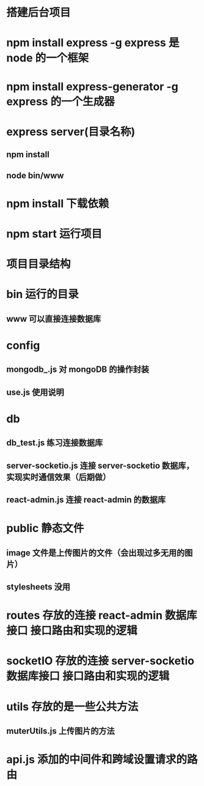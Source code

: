 # 搭建后台项目
# npm install express -g     express 是 node 的一个框架
# npm install express-generator -g    express 的一个生成器
# express server(目录名称)     
## npm install
## node bin/www


# npm install 下载依赖
#	npm start	运行项目



# 项目目录结构
#   bin   运行的目录   
##    www  可以直接连接数据库

# config 
##    mongodb_.js 对 mongoDB 的操作封装
##    use.js  使用说明

# db
##    db_test.js   练习连接数据库
##    server-socketio.js  连接 server-socketio 数据库，实现实时通信效果（后期做）
##    react-admin.js  连接 react-admin 的数据库

# public 静态文件
##    image 文件是上传图片的文件（会出现过多无用的图片）
##    stylesheets 没用

# routes 存放的连接 react-admin 数据库接口      接口路由和实现的逻辑

# socketIO  存放的连接 server-socketio 数据库接口      接口路由和实现的逻辑

# utils 存放的是一些公共方法
##    muterUtils.js 上传图片的方法

# api.js 添加的中间件和跨域设置请求的路由



